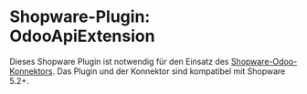 # Shopware-Plugin: OdooApiExtension

Dieses Shopware Plugin ist notwendig für den Einsatz des [Shopware-Odoo-Konnektors](https://github.com/gibso/Shopware-Odoo-Connector). Das Plugin und der Konnektor sind kompatibel mit Shopware 5.2+.
